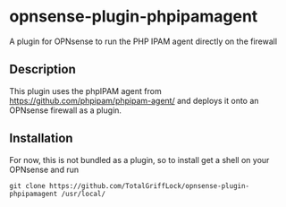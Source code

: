 # opnsense-plugin-phpipamagent
A plugin for OPNsense to run the PHP IPAM agent directly on the firewall

## Description
This plugin uses the phpIPAM agent from https://github.com/phpipam/phpipam-agent/ and deploys it onto an OPNsense firewall as a plugin.

## Installation
For now, this is not bundled as a plugin, so to install get a shell on your OPNsense and run
```
git clone https://github.com/TotalGriffLock/opnsense-plugin-phpipamagent /usr/local/

